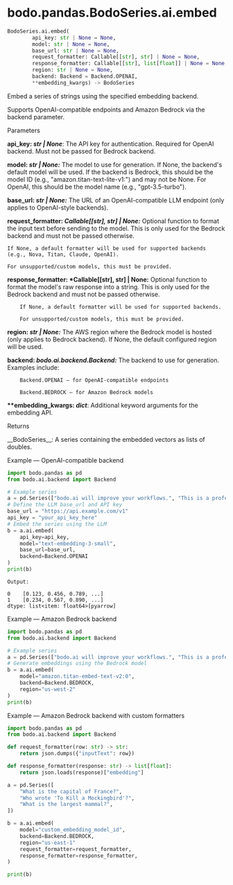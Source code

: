 # bodo.pandas.BodoSeries.ai.embed

```py
BodoSeries.ai.embed(
        api_key: str | None = None,
        model: str | None = None,
        base_url: str | None = None,
        request_formatter: Callable[[str], str] | None = None,
        response_formatter: Callable[[str], list[float]] | None = None,
        region: str | None = None,
        backend: Backend = Backend.OPENAI,
        **embedding_kwargs) -> BodoSeries
```

Embed a series of strings using the specified embedding backend.

Supports OpenAI-compatible endpoints and Amazon Bedrock via the backend parameter.

<p class="api-header">Parameters</p>

__api_key: *str | None*__:
    The API key for authentication. Required for OpenAI backend. Must not be passed for Bedrock backend.

__model: *str | None:*__
    The model to use for generation. If None, the backend's default model will be used. If the backend is Bedrock, this should be the model ID (e.g., "amazon.titan-text-lite-v1:") and may not be None. For OpenAI, this should be the model name (e.g., "gpt-3.5-turbo").

__base_url: *str | None:*__
    The URL of an OpenAI-compatible LLM endpoint (only applies to OpenAI-style backends).

__request_formatter: *Callable[[str], str] | None:*__
    Optional function to format the input text before sending to the model. This is only used for the Bedrock backend and must not be passed otherwise.

    If None, a default formatter will be used for supported backends (e.g., Nova, Titan, Claude, OpenAI).

    For unsupported/custom models, this must be provided.

__response_formatter: *Callable[[str], str] | None:__
    Optional function to format the model's raw response into a string. This is only used for the Bedrock backend and must not be passed otherwise.

        If None, a default formatter will be used for supported backends.

        For unsupported/custom models, this must be provided.

__region: *str | None:*__
    The AWS region where the Bedrock model is hosted (only applies to Bedrock backend).
    If None, the default configured region will be used.

__backend: *bodo.ai.backend.Backend:*__
    The backend to use for generation. Examples include:

        Backend.OPENAI – for OpenAI-compatible endpoints

        Backend.BEDROCK – for Amazon Bedrock models
__**embedding_kwargs: *dict*__: Additional keyword arguments for the embedding API.
<p class="api-header">Returns</p>
__BodoSeries__: A series containing the embedded vectors as lists of doubles. 

<p class="api-header">Example — OpenAI-compatible backend</p>

```py
import bodo.pandas as pd
from bodo.ai.backend import Backend

# Example series
a = pd.Series(["bodo.ai will improve your workflows.", "This is a professional sentence."])
# Define the LLM base_url and API key
base_url = "https://api.example.com/v1"
api_key = "your_api_key_here"
# Embed the series using the LLM
b = a.ai.embed(
    api_key=api_key,
    model="text-embedding-3-small",
    base_url=base_url,
    backend=Backend.OPENAI
)
print(b)
```


```
Output:

0    [0.123, 0.456, 0.789, ...]
1    [0.234, 0.567, 0.890, ...]
dtype: list<item: float64>[pyarrow]
```

<p class="api-header">Example — Amazon Bedrock backend</p>

```py
import bodo.pandas as pd
from bodo.ai.backend import Backend

# Example series
a = pd.Series(["bodo.ai will improve your workflows.", "This is a professional sentence."])
# Generate embeddings using the Bedrock model
b = a.ai.embed(
    model="amazon.titan-embed-text-v2:0",
    backend=Backend.BEDROCK,
    region="us-west-2"
)
print(b)
```


<p class="api-header">Example — Amazon Bedrock backend with custom formatters</p>

```py
import bodo.pandas as pd
from bodo.ai.backend import Backend

def request_formatter(row: str) -> str:
    return json.dumps({"inputText": row})

def response_formatter(response: str) -> list[float]:
    return json.loads(response)["embedding"]

a = pd.Series([
    "What is the capital of France?",
    "Who wrote 'To Kill a Mockingbird'?",
    "What is the largest mammal?",
])

b = a.ai.embed(
    model="custom_embedding_model_id",
    backend=Backend.BEDROCK,
    region="us-east-1"
    request_formatter=request_formatter,
    response_formatter=response_formatter,
)

print(b)
```

